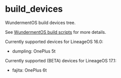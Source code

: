 # build_devices
WundermentOS build devices tree.

See [WundermentOS build scripts](https://github.com/WUnderment/build_tasks) for more details.

Currently supported devices for LineageOS 16.0:

* dumpling: OnePlus 5t

Currently supported (BETA) devices for LineageOS 17.1:

* fajita: OnePlus 6t